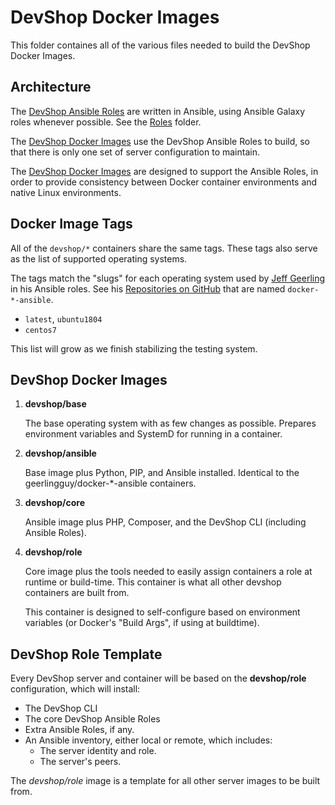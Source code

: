 # DevShop Docker Images

This folder containes all of the various files needed to build the DevShop 
Docker Images. 

## Architecture

The [DevShop Ansible Roles]() are written in Ansible, using Ansible Galaxy roles
whenever possible. See the [Roles](../roles) folder. 

The [DevShop Docker Images]() use the DevShop Ansible Roles to build, so that there
is only one set of server configuration to maintain.

The [DevShop Docker Images]() are designed to support the Ansible Roles, in order to
provide consistency between Docker container environments and native Linux 
environments.

## Docker Image Tags

All of the `devshop/*` containers share the same tags. These tags also serve as 
the list of supported operating systems.

The tags match the "slugs" for each operating system used by [Jeff Geerling](https://github.com/geerlingguy) in his Ansible roles. See his [Repositories on GitHub](https://github.com/geerlingguy?tab=repositories&q=%22Docker+container+for+Ansible+playbook&type=&language=) that are named `docker-*-ansible`.

* `latest`, `ubuntu1804`
* `centos7`

This list will grow as we finish stabilizing the testing system.

## DevShop Docker Images


1. **devshop/base**

    The base operating system with as few changes as possible. Prepares environment variables and SystemD for running in a container.
2. **devshop/ansible**

    Base image plus Python, PIP, and Ansible installed. Identical to the geerlingguy/docker-*-ansible containers.

3. **devshop/core**

    Ansible image plus PHP, Composer, and the DevShop CLI (including Ansible Roles). 

4. **devshop/role**

    Core image plus the tools needed to easily assign containers a role at runtime or build-time. This container is what all other devshop containers are built from.
    
    This container is designed to self-configure based on environment variables (or Docker's "Build Args", if using at buildtime).
    
## DevShop Role Template

Every DevShop server and container will be based on the **devshop/role** configuration, which will install:
- The DevShop CLI
- The core DevShop Ansible Roles
- Extra Ansible Roles, if any.
- An Ansible inventory, either local or remote, which includes:
  - The server identity and role.
  - The server's peers.
    
The *devshop/role* image is a template for all other server images to be built from.

